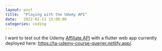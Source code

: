 ```yaml
---
layout: post
title:  "Playing with the Udemy API"
date:   2022-02-11 15:00:00
categories: coding
---
```


I want to test out the Udemy [Affiliate API][udemy-api] with a flutter web app currently deployed here: https://ta-udemy-course-querier.netlify.app/.

[udemy-api]: https://www.udemy.com/user/edit-api-clients/

